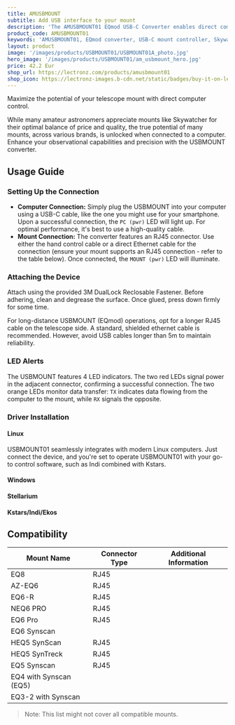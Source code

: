 ```yaml
---
title: AMUSBMOUNT
subtitle: Add USB interface to your mount
description: 'The AMUSBMOUNT01 EQmod USB-C Converter enables direct computer control of your Skywatcher telescope mount through USB-C connectivity. Compatible with EQ8, EQ6, HEQ5, and other popular Skywatcher mounts, this converter transforms your observational setup with automated tracking, precise GoTo functionality, and seamless integration with Stellarium, KStars/INDI, ASCOM, and other astronomy software. Unlock advanced mount automation for enhanced precision in astrophotography and visual observation.'
product_code: AMUSBMOUNT01
keywords: 'AMUSBMOUNT01, EQmod converter, USB-C mount controller, Skywatcher mount control, telescope automation, EQ8 controller, EQ6 automation, HEQ5 control, mount interface, Stellarium control, KStars INDI, ASCOM driver, RJ45 converter'
layout: product
image: '/images/products/USBMOUNT01/USBMOUNT01A_photo.jpg'
hero_image: '/images/products/USBMOUNT01/am_usbmount_hero.jpg'
price: 42.2 Eur
shop_url: https://lectronz.com/products/amusbmount01
shop_icon: https://lectronz-images.b-cdn.net/static/badges/buy-it-on-lectronz-medium.png
---
```


Maximize the potential of your telescope mount with direct computer control.

While many amateur astronomers appreciate mounts like Skywatcher for their optimal balance of price and quality, the true potential of many mounts, across various brands, is unlocked when connected to a computer. Enhance your observational capabilities and precision with the USBMOUNT converter.


## Usage Guide

### Setting Up the Connection
- **Computer Connection:** Simply plug the USBMOUNT into your computer using a USB-C cable, like the one you might use for your smartphone. Upon a successful connection, the `PC (pwr)` LED will light up. For optimal performance, it's best to use a high-quality cable.
- **Mount Connection:** The converter features an RJ45 connector. Use either the hand control cable or a direct Ethernet cable for the connection (ensure your mount supports an RJ45 connection - refer to the table below). Once connected, the `MOUNT (pwr)` LED will illuminate.

### Attaching the Device
Attach using the provided 3M DualLock Reclosable Fastener. Before adhering, clean and degrease the surface. Once glued, press down firmly for some time.

For long-distance USBMOUNT (EQmod) operations, opt for a longer RJ45 cable on the telescope side. A standard, shielded ethernet cable is recommended. However, avoid USB cables longer than 5m to maintain reliability.

### LED Alerts
The USBMOUNT features 4 LED indicators. The two red LEDs signal power in the adjacent connector, confirming a successful connection. The two orange LEDs monitor data transfer: `TX` indicates data flowing from the computer to the mount, while `RX` signals the opposite.

### Driver Installation
#### Linux
USBMOUNT01 seamlessly integrates with modern Linux computers. Just connect the device, and you're set to operate USBMOUNT01 with your go-to control software, such as Indi combined with Kstars.

#### Windows

#### Stellarium

#### Kstars/Indi/Ekos

## Compatibility

| Mount Name | Connector Type | Additional Information |
|------------|----------------|------------------------|
| EQ8 | RJ45 | |
| AZ-EQ6 | RJ45 | |
| EQ6-R | RJ45 | |
| NEQ6 PRO | RJ45 | |
| EQ6 Pro | RJ45 | |
| EQ6 Synscan | | |
| HEQ5 SynScan | RJ45 | |
| HEQ5 SynTreck | RJ45 | |
| EQ5 Synscan | RJ45 | |
| EQ4 with Synscan (EQ5) | | |
| EQ3-2 with Synscan | | |

> Note: This list might not cover all compatible mounts.

